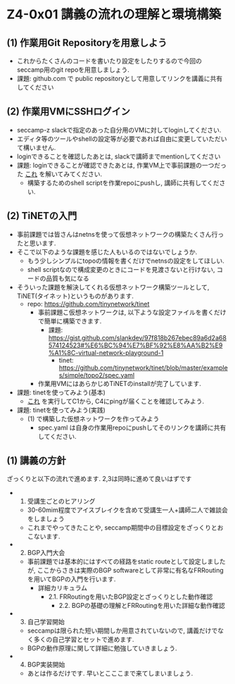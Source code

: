 # Z4-0x01 講義の流れの理解と環境構築

## (1) 作業用Git Repositoryを用意しよう

- これからたくさんのコードを書いたり設定をしたりするので今回のseccamp用のgit repoを用意しましょう.
- 課題: github.com で public repositoryとして用意してリンクを講義に共有してください

## (2) 作業用VMにSSHログイン

- seccamp-z slackで指定のあった自分用のVMに対してloginしてください.
- エディタ等のツールやshellの設定等が必要であれば自由に変更していただいて構いません.
- loginできることを確認したあとは, slackで講師までmentionしてください
- 課題: loginできることが確認できたあとは, 作業VM上で事前課題の一つだった
  [これ](https://gist.github.com/slankdev/97f818b267ebec89a6d2a68574124523#%E6%BC%94%E7%BF%92%E8%AA%B2%E9%A1%8C-virtual-network-playground-2)
  を解いてみてください.
	- 構築するためのshell scriptを作業repoにpushし, 講師に共有してください.

## (2) TiNETの入門

- 事前課題では皆さんはnetnsを使って仮想ネットワークの構築たくさん行ったと思います.
- そこで以下のような課題を感じた人もいるのではないでしょうか.
	- もう少しシンプルにtopoの情報を書くだけでnetnsの設定をしてほしい.
	- shell scriptなので構成変更のときにコードを見渡さないと行けない, コードの品質も気になる
- そういった課題を解決してくれる仮想ネットワーク構築ツールとして, TiNET(タイネット)というものがあります.
  - repo: https://github.com/tinynetwork/tinet
	- 事前課題こ仮想ネットワークは, 以下ような設定ファイルを書くだけで簡単に構築できます.
	  - 課題: https://gist.github.com/slankdev/97f818b267ebec89a6d2a68574124523#%E6%BC%94%E7%BF%92%E8%AA%B2%E9%A1%8C-virtual-network-playground-1
		- tinet: https://github.com/tinynetwork/tinet/blob/master/examples/simple/topo2/spec.yaml
	- 作業用VMにはあらかじめTiNETのinstallが完了しています.
- 課題: tinetを使ってみよう(基本)
	- [これ](https://github.com/tinynetwork/tinet/blob/master/examples/simple/topo2/spec.yaml)
	  を実行してC1から, C4にpingが届くことを確認してみよう.
- 課題: tinetを使ってみよう(実践)
  - (1) で構築した仮想ネットワークを作ってみよう
	- spec.yaml は自身の作業用repoにpushしてそのリンクを講師に共有してください.

## (1) 講義の方針

ざっくりと以下の流れで進めます. 2,3は同時に進めて良いはずです

- 1. 受講生ごとのヒアリング
	- 30-60mim程度でアイスブレイクを含めて受講生一人+講師二人で雑談会をしましょう
	- これまでやってきたことや, seccamp期間中の目標設定をざっくりとおこないます.
- 2. BGP入門大会
  - 事前課題では基本的にはすべての経路をstatic routeとして設定しましたが,
	  ここからさきは実際のBGP softwareとして非常に有名なFRRoutingを用いてBGPの入門を行います.
	- 詳細カリキュラム
	  - 2.1. FRRoutingを用いたBGP設定とざっくりとした動作確認
		- 2.2. BGPの基礎の理解とFRRoutingを用いた詳細な動作確認
- 3. 自己学習開始
	- seccampは限られた短い期間しか用意されていないので,
	  講義だけでなく多くの自己学習とセットで進めます.
	- BGPの動作原理に関して詳細に勉強していきましょう.
- 4. BGP実装開始
  - あとは作るだけです. 早いとこここまで来てしまいましょう.
